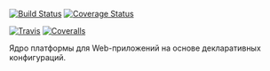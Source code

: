 [![Build Status](https://travis-ci.org/barsgroup/barsup-core.svg?branch=master)](https://travis-ci.org/barsgroup/barsup-core)
[![Coverage Status](https://img.shields.io/coveralls/barsgroup/barsup-core.svg)](https://coveralls.io/r/barsgroup/barsup-core?branch=master)

[![Travis](https://img.shields.io/travis/joyent/node.svg)](https://travis-ci.org/barsgroup/barsup-core.svg?branch=master)
[![Coveralls](https://img.shields.io/coveralls/jekyll/jekyll.svg)](https://coveralls.io/r/barsgroup/barsup-core?branch=master)

Ядро платформы для Web-приложений на основе декларативных конфигураций.